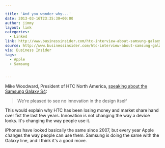 ```yaml
---

title: 'And you wonder why...'
date: 2013-03-16T23:35:30+00:00
author: jimmy
layout: link
categories:
  - Linked
link: http://www.businessinsider.com/htc-interview-about-samsung-galaxy-s4-2013-3
source: http://www.businessinsider.com/htc-interview-about-samsung-galaxy-s4-2013-3
via: Business Insider  
tags:
  - Apple
  - Samsung


---
```


  
Mike Woodward, President of HTC North America, <a href="http://www.businessinsider.com/htc-interview-about-samsung-galaxy-s4-2013-3" target="_blank">speaking about the Samsung Galaxy S4</a>:
  
    
>We're pleased to see no innovation in the design itself
    

This would explain why HTC has been losing money and market share hand over fist the last few years.  Innovation is not changing the way a device looks.  It's changing the way people use it.  
  
  
iPhones have looked basically the same since 2007, but every year Apple changes the way people can use them.  Samsung is doing the same with the Galaxy line, and I think it's a good move.
  
